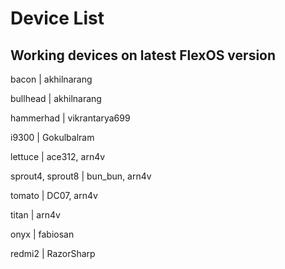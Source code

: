# Device List #

## Working devices on latest FlexOS version ##

bacon | akhilnarang

bullhead | akhilnarang

hammerhad | vikrantarya699

i9300 | Gokulbalram

lettuce | ace312, arn4v

sprout4, sprout8 | bun_bun, arn4v

tomato | DC07, arn4v

titan | arn4v

onyx | fabiosan

redmi2 | RazorSharp<kirananto>
